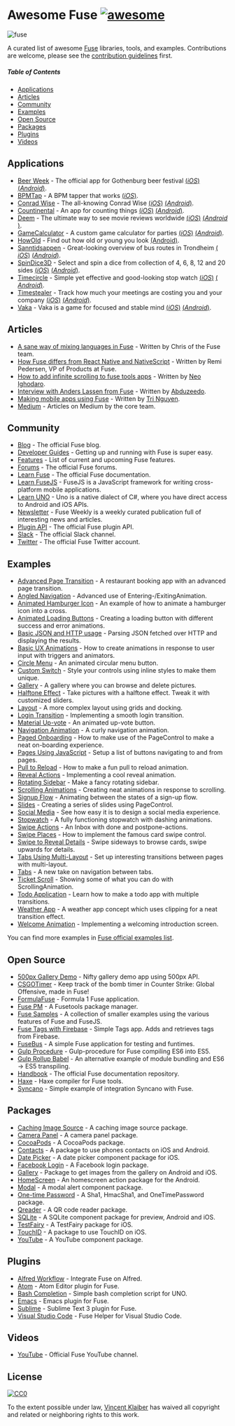 # Awesome Fuse [![awesome](https://cdn.rawgit.com/sindresorhus/awesome/master/media/badge.svg)](https://github.com/sindresorhus/awesome)

![fuse](https://cloud.githubusercontent.com/assets/499192/11148667/4e33f616-8a1e-11e5-91bc-42f780b63ec9.png)

A curated list of awesome [Fuse](https://www.fusetools.com/) libraries, tools, and examples. Contributions are welcome, please see the [contribution guidelines](CONTRIBUTING.md) first.

##### Table of Contents

- [Applications](#applications)
- [Articles](#articles)
- [Community](#community)
- [Examples](#examples)
- [Open Source](#open-source)
- [Packages](#packages)
- [Plugins](#plugins)
- [Videos](#videos)

## Applications

- [Beer Week](http://gbgbeerweek.se/) - The official app for Gothenburg beer festival [(​_iOS_​)](https://itunes.apple.com/se/app/beer-week/id1094707718) [(_Android_)](https://play.google.com/store/apps/details?id=com.gbgbeerweek).
- [BPMTap](https://itunes.apple.com/WebObjects/MZStore.woa/wa/viewSoftware?id=1072222649) - A BPM tapper that works [(​_iOS_​)](https://itunes.apple.com/WebObjects/MZStore.woa/wa/viewSoftware?id=1072222649).
- [Conrad Wise](http://www.conradwise.com) - The all-knowing Conrad Wise [(​_iOS_​)](https://itunes.apple.com/us/app/conrad-wise/id1090322679) [(​_Android_​)](https://play.google.com/store/apps/details?id=com.ConradWise).
- [Countinental](https://itunes.apple.com/us/app/countinental/id1065815345) - An app for counting things [(​_iOS_​)](https://itunes.apple.com/us/app/countinental/id1065815345) [(​_Android_​)](https://play.google.com/store/apps/details?id=com.Countinental).
- [Deem](http://deemapp.com/) - The ultimate way to see movie reviews worldwide [(​_iOS_​)](https://itunes.apple.com/app/deem-movies/id1057365760) [(​_Android_​)](https://play.google.com/store/apps/details?id=com.deem).
- [GameCalculator](https://itunes.apple.com/us/app/gamecalculator/id952709405) - A custom game calculator for parties [(​_iOS_​)](https://itunes.apple.com/us/app/gamecalculator/id952709405) [(​_Android_​)](https://play.google.com/store/apps/details?id=com.GameCalculator).
- [HowOld](https://play.google.com/store/apps/details?id=com.HowOld) - Find out how old or young you look [(Android)](https://play.google.com/store/apps/details?id=com.HowOld).
- [Sanntidsappen](http://sanntidsappen.9u.no/) - Great-looking overview of bus routes in Trondheim [(​_iOS_​)](https://itunes.apple.com/no/app/sanntidsappen/id1106042398?ls=1&mt=8) [(​_Android_​)](https://play.google.com/store/apps/details?id=io.tmn.sanntidsappen).
- [SpinDice3D](https://itunes.apple.com/us/app/spindice3d/id1082656455) - Select and spin a dice from collection of 4, 6, 8, 12 and 20 sides [(​_iOS_​)](https://itunes.apple.com/us/app/spindice3d/id1082656455) [(​_Android_​)](https://play.google.com/store/apps/details?id=com.SpinDice).
- [Timecircle](https://itunes.apple.com/bt/app/timecircle/id1068220814) - Simple yet effective and good-looking stop watch [(​_iOS_​)](https://itunes.apple.com/bt/app/timecircle/id1068220814) [(​_Android_​)](https://play.google.com/store/apps/details?id=com.vegardstrand.TimeCircle).
- [Timestealer](https://itunes.apple.com/us/app/timestealer/id1073144825) - Track how much your meetings are costing you and your company [(​_iOS_​)](https://itunes.apple.com/us/app/timestealer/id1073144825) [(​_Android_​)](https://play.google.com/store/apps/details?id=com.Timestealer).
- [Vaka](https://itunes.apple.com/us/app/vaka/id1077345742) - Vaka is a game for focused and stable mind [(​_iOS_​)](https://itunes.apple.com/us/app/vaka/id1077345742) [(​_Android_​)](https://play.google.com/store/apps/details?id=com.Vaka).

## Articles

- [A sane way of mixing languages in Fuse](https://medium.com/@fusetools/a-sane-way-of-mixing-languages-in-fuse-660b351c2f96) - Written by Chris of the Fuse team.
- [How Fuse differs from React Native and NativeScript](https://medium.com/@fusetools/how-fuse-differs-from-react-native-and-nativescript-525344f02aaf#.pa1n8uh5l) - Written by Remi Pedersen, VP of Products at Fuse.
- [How to add infinite scrolling to fuse tools apps](https://creativitykills.co/how-to-add-infinite-scrolling-to-fuse-app/) - Written by [Neo Ighodaro](https://github.com/neoighodaro).
- [Interview with Anders Lassen from Fuse](http://abduzeedo.com/interview-anders-lassen-fuse) - Written by [Abduzeedo](http://abduzeedo.com/).
- [Making mobile apps using Fuse](https://tmn.io/read/2015-11-22-making-mobile-apps-using-Fuse) - Written by [Tri Nguyen](https://github.com/tmn/).
- [Medium](https://medium.com/@fusetools) - Articles on Medium by the core team.

## Community

- [Blog](https://www.fusetools.com/blog) - The official Fuse blog.
- [Developer Guides](https://www.fusetools.com/learn/guides) - Getting up and running with Fuse is super easy.
- [Features](https://www.fusetools.com/learn/features) - List of current and upcoming Fuse features.
- [Forums](https://www.fusetools.com/community/forums) - The official Fuse forums.
- [Learn Fuse](https://www.fusetools.com/learn/fuse) - The official Fuse documentation.
- [Learn FuseJS](https://www.fusetools.com/learn/fusejs) - FuseJS is a JavaScript framework for writing cross-platform mobile applications.
- [Learn UNO](https://www.fusetools.com/learn/uno) - Uno is a native dialect of C#, where you have direct access to Android and iOS APIs.
- [Newsletter](http://weekly.fusetools.com/) - Fuse Weekly is a weekly curated publication full of interesting news and articles.
- [Plugin API](https://www.fusetools.com/learn/guides/fuse-protocol) - The official Fuse plugin API.
- [Slack](http://slackcommunity.fusetools.com/) - The official Slack channel.
- [Twitter](https://twitter.com/fusetools) - The official Fuse Twitter account.

## Examples

- [Advanced Page Transition](https://www.fusetools.com/examples/advanced-transition) - A restaurant booking app with an advanced page transition.
- [Angled Navigation](https://www.fusetools.com/examples/angled-navigation) - Advanced use of Entering-/ExitingAnimation.
- [Animated Hamburger Icon](https://www.fusetools.com/examples/animated-menu-icon) - An example of how to animate a hamburger icon into a cross.
- [Animated Loading Buttons](https://www.fusetools.com/examples/loading-button) - Creating a loading button with different success and error animations.
- [Basic JSON and HTTP usage](https://www.fusetools.com/examples/http-json) - Parsing JSON fetched over HTTP and displaying the results.
- [Basic UX Animations](https://www.fusetools.com/examples/basic-ux-animations) - How to create animations in response to user input with triggers and animators.
- [Circle Menu](https://www.fusetools.com/examples/circle-menu) - An animated circular menu button.
- [Custom Switch](https://www.fusetools.com/examples/custom-switch) - Style your controls using inline styles to make them unique.
- [Gallery](https://www.fusetools.com/examples/gallery) - A gallery where you can browse and delete pictures.
- [Halftone Effect](https://www.fusetools.com/examples/halftone-effect) - Take pictures with a halftone effect. Tweak it with customized sliders.
- [Layout](https://www.fusetools.com/examples/layout) - A more complex layout using grids and docking.
- [Login Transition](https://www.fusetools.com/examples/login-transition) - Implementing a smooth login transition.
- [Material Up-vote](https://www.fusetools.com/examples/material-upvote) - An animated up-vote button.
- [Navigation Animation](https://www.fusetools.com/examples/navigation-animation) - A curly navigation animation.
- [Paged Onboarding](https://www.fusetools.com/examples/onboarding-with-pagecontrol) - How to make use of the PageControl to make a neat on-boarding experience.
- [Pages Using JavaScript](https://www.fusetools.com/examples/pages-using-js) - Setup a list of buttons navigating to and from pages.
- [Pull to Reload](https://www.fusetools.com/examples/pull-to-reload) - How to make a fun pull to reload animation.
- [Reveal Actions](https://www.fusetools.com/examples/reveal-actions) - Implementing a cool reveal animation.
- [Rotating Sidebar](https://www.fusetools.com/examples/rotating-sidebar) - Make a fancy rotating sidebar.
- [Scrolling Animations](https://www.fusetools.com/examples/scrolling-animation) - Creating neat animations in response to scrolling.
- [Signup Flow](https://www.fusetools.com/examples/signup-concept) - Animating between the states of a sign-up flow.
- [Slides](https://www.fusetools.com/examples/page-control) - Creating a series of slides using PageControl.
- [Social Media](https://www.fusetools.com/examples/social-media-screen) - See how easy it is to design a social media experience.
- [Stopwatch](https://www.fusetools.com/examples/stopwatch) - A fully functioning stopwatch with dashing animations.
- [Swipe Actions](https://www.fusetools.com/examples/inbox) - An Inbox with done and postpone-actions.
- [Swipe Places](https://www.fusetools.com/examples/swipe-places) - How to implement the famous card swipe control.
- [Swipe to Reveal Details](https://www.fusetools.com/examples/swipe-gesture-reveal) - Swipe sideways to browse cards, swipe upwards for details.
- [Tabs Using Multi-Layout](https://www.fusetools.com/examples/tabs-multi-layout) - Set up interesting transitions between pages with multi-layout.
- [Tabs](https://www.fusetools.com/examples/cards-menu) - A new take on navigation between tabs.
- [Ticket Scroll](https://www.fusetools.com/examples/ticket-scroll) - Showing some of what you can do with ScrollingAnimation.
- [Todo Application](https://www.fusetools.com/examples/todo-app) - Learn how to make a todo app with multiple transitions.
- [Weather App](https://www.fusetools.com/examples/weather-app) - A weather app concept which uses clipping for a neat transition effect.
- [Welcome Animation](https://www.fusetools.com/examples/welcome-animation) - Implementing a welcoming introduction screen.

You can find more examples in [Fuse official examples list](https://www.fusetools.com/examples).

## Open Source

- [500px Gallery Demo](https://github.com/jveres/D500px) - Nifty gallery demo app using 500px API.
- [CSGOTimer](https://github.com/sanderdan/CSGOTimer) - Keep track of the bomb timer in Counter Strike: Global Offensive, made in Fuse!
- [FormulaFuse](https://github.com/sanderdan/FormulaFuse) - Formula 1 Fuse application.
- [Fuse PM](https://github.com/bolav/fusepm) - A Fusetools package manager.
- [Fuse Samples](https://github.com/fusetools/fuse-samples) - A collection of smaller examples using the various features of Fuse and FuseJS.
- [Fuse Tags with Firebase](https://github.com/offwings/Fuse-Tags-with-Firebase) - Simple Tags app. Adds and retrieves tags from Firebase.
- [FuseBus](http://tmn.github.io/FuseBus/) - A simple Fuse application for testing and funtimes.
- [Gulp Procedure](https://github.com/joms/gulp-fuse) - Gulp-procedure for Fuse compiling ES6 into ES5.
- [Gulp Rollup Babel](https://github.com/sebbert/fuse-gulp-rollup-babel) - An alternative example of module bundling and ES6 -> ES5 transpiling.
- [Handbook](https://github.com/fusetools/handbook-docs) - The official Fuse documentation repository.
- [Haxe](https://github.com/elsassph/fusetools-haxe) - Haxe compiler for Fuse tools.
- [Syncano](https://github.com/Syncano/syncano-fuse-example) - Simple example of integration Syncano with Fuse.

## Packages

- [Caching Image Source](https://github.com/bolav/fuse-cachingimagesource) - A caching image source package.
- [Camera Panel](https://github.com/bolav/fuse-camerapanel) - A camera panel package.
- [CocoaPods](https://github.com/bolav/fuse-cocoapods) - A CocoaPods package.
- [Contacts](https://github.com/bolav/fuse-contacts) - A package to use phones contacts on iOS and Android.
- [Date Picker](https://github.com/bolav/fuse-datepicker) - A date picker component package for iOS.
- [Facebook Login](https://github.com/bolav/fuse-facebook-login) - A Facebook login package.
- [Gallery](https://github.com/bolav/fuse-gallery) - Package to get images from the gallery on Android and iOS.
- [HomeScreen](https://github.com/bolav/fuse-homescreen) - An homescreen action package for the Android.
- [Modal](https://github.com/bolav/fuse-modalview) - A modal alert component package.
- [One-time Password](https://github.com/torial/fuse-community) - A Sha1, HmacSha1, and OneTimePassword package.
- [Qreader](https://github.com/zean00/fuse-qreader) - A QR code reader package.
- [SQLite](https://github.com/bolav/fuse-sqlite) - A SQLite component package for preview, Android and iOS.
- [TestFairy](https://github.com/bolav/fuse-testfairy) - A TestFairy package for iOS.
- [TouchID](https://github.com/bolav/fuse-touchid) - A package to use TouchID on iOS.
- [YouTube](https://github.com/bolav/fuse-youtube) - A YouTube component package.

## Plugins

- [Alfred Workflow](https://github.com/Hazealign/fuse-alfred-workflow) - Integrate Fuse on Alfred.
- [Atom](https://github.com/fusetools/Fuse.AtomPlugin) - Atom Editor plugin for Fuse.
- [Bash Completion](https://github.com/fusetools/UnoBashCompletion) - Simple bash completion script for UNO.
- [Emacs](https://github.com/kristianhasselknippe/fuse-mode) - Emacs plugin for Fuse.
- [Sublime](https://github.com/fusetools/Fuse.SublimePlugin) - Sublime Text 3 plugin for Fuse.
- [Visual Studio Code](https://github.com/Hazealign/vscode-fuse) - Fuse Helper for Visual Studio Code.

## Videos

- [YouTube](https://www.youtube.com/channel/UCPizp_2dBkLlXRFnbieG3Qw/feed) - Official Fuse YouTube channel.

## License

[![CC0](https://licensebuttons.net/p/zero/1.0/88x31.png)](http://creativecommons.org/publicdomain/zero/1.0/)

To the extent possible under law, [Vincent Klaiber](https://vinkla.com) has waived all copyright and related or neighboring rights to this work.
